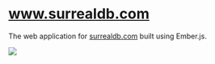 # www.surrealdb.com

The web application for [surrealdb.com](https://surrealdb.com) built using Ember.js.

[![](https://img.shields.io/badge/license-Apache_License_2.0-00bfff.svg?style=flat-square)](https://github.com/surrealdb/surrealdb.py)
